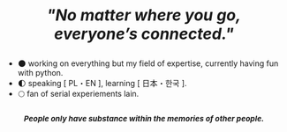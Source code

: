 # <p align="center">*"No matter where you go, everyone’s connected."*</p>

- 🌑 working on everything but my field of expertise, currently having fun with python.
- 🌓 speaking [ PL・EN ], learning [ 日本・한국 ].
- 🌕 fan of serial experiements lain.

### <p align="center"><sub>*People only have substance within the memories of other people.*</sub></p>


